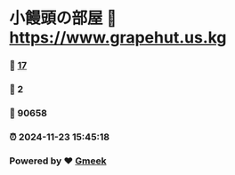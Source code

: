 # 小饅頭の部屋 :link: https://www.grapehut.us.kg 
### :page_facing_up: [17](https://www.grapehut.us.kg/tag.html) 
### :speech_balloon: 2 
### :hibiscus: 90658 
### :alarm_clock: 2024-11-23 15:45:18 
### Powered by :heart: [Gmeek](https://github.com/Meekdai/Gmeek)
